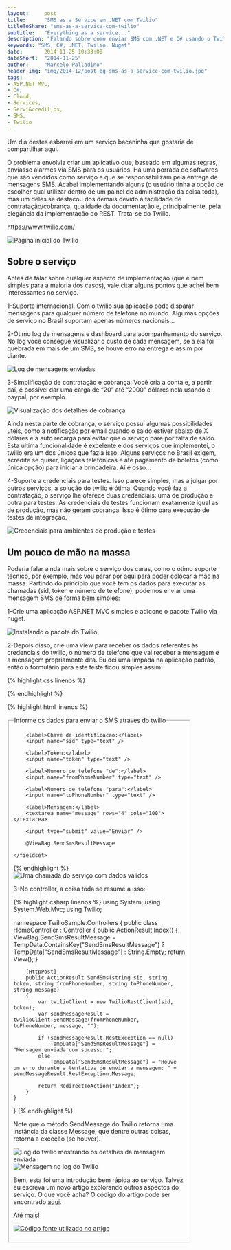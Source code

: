 ```yaml
---
layout:     post
title:      "SMS as a Service em .NET com Twilio"
titleToShare: "sms-as-a-service-com-twilio"
subtitle:   "Everything as a service..."
description: "Falando sobre como enviar SMS com .NET e C# usando o Twilio."
keywords: "SMS, C#, .NET, Twilio, Nuget"
date:       2014-11-25 10:33:00
dateShort:  "2014-11-25"
author:     "Marcelo Palladino"
header-img: "img/2014-12/post-bg-sms-as-a-service-com-twilio.jpg"
tags:
- ASP.NET MVC,
- C#,
- Cloud,
- Services,
- Servi&ccedil;os,
- SMS,
- Twilio
---
```


<p>
    Um dia destes esbarrei em um servi&ccedil;o bacaninha que gostaria de compartilhar aqui.
</p>

<p>
    O problema envolvia criar um aplicativo que, baseado em algumas regras, enviasse alarmes
    via SMS para os usu&aacute;rios. H&aacute; uma porrada de softwares
    que s&atilde;o vendidos como servi&ccedil;o e que se responsabilizam pela entrega de mensagens SMS.
    Acabei implementando alguns (o usu&aacute;rio tinha a op&ccedil;&atilde;o de escolher qual utilizar dentro de um painel de administra&ccedil;&atilde;o da coisa toda), mas um deles se destacou dos demais devido &agrave; facilidade de contrata&ccedil;&atilde;o/cobran&ccedil;a, qualidade da documenta&ccedil;&atilde;o e, principalmente, pela eleg&acirc;ncia da implementa&ccedil;&atilde;o do REST. Trata-se do Twilio.
</p>

<p><a href="https://www.twilio.com/" target="_blank">https://www.twilio.com/</a></p>

<img src="{{ site.url }}/img/2014-12/twilio_1.png" alt="P&aacute;gina inicial do Twilio" class="img-responsive center-block">

<h2 class="section-heading">Sobre o servi&ccedil;o</h2>

<p>
    Antes de falar sobre qualquer aspecto de implementa&ccedil;&atilde;o (que &eacute; bem simples para a maioria dos casos), vale citar alguns pontos que achei bem interessantes no servi&ccedil;o.
</p>

<p>
    1-Suporte internacional. Com o twilio sua aplica&ccedil;&atilde;o pode disparar mensagens para qualquer n&uacute;mero de telefone no mundo. Algumas op&ccedil;&otilde;es de servi&ccedil;o no Brasil suportam apenas n&uacute;meros nacionais...
</p>

<p>
    2-&Oacute;timo log de mensagens e dashboard para acompanhamento do servi&ccedil;o. No log voc&ecirc; consegue visualizar o custo de cada mensagem, se a ela foi quebrada em mais de um SMS, se houve erro na entrega e assim por diante.
</p>

<img src="{{ site.url }}/img/2014-12/twilio_2.png" alt="Log de mensagens enviadas" class="img-responsive center-block">


<p>
    3-Simplifica&ccedil;&atilde;o de contrata&ccedil;&atilde;o e cobran&ccedil;a: Voc&ecirc; cria a conta e, a partir da&iacute;, &eacute; poss&iacute;vel dar uma carga de &ldquo;20&rdquo; at&eacute; &ldquo;2000&rdquo; d&oacute;lares nela usando o paypal, por exemplo.
</p>


<img src="{{ site.url }}/img/2014-12/twilio_3.png" alt="Visualiza&ccedil;&atilde;o dos detalhes de cobran&ccedil;a" class="img-responsive center-block">

<p>
    Ainda nesta parte de cobran&ccedil;a, o servi&ccedil;o possui algumas possibilidades uteis, como a notifica&ccedil;&atilde;o por email quando o saldo estiver abaixo de X d&oacute;lares e a auto recarga para evitar que o servi&ccedil;o pare por falta de saldo. Esta &uacute;ltima funcionalidade &eacute; excelente e dos servi&ccedil;os que implementei, o twilio era um dos &uacute;nicos que fazia isso. Alguns servi&ccedil;os no Brasil exigem, acredite se quiser, liga&ccedil;&otilde;es telef&ocirc;nicas e at&eacute; pagamento de boletos (como &uacute;nica op&ccedil;&atilde;o) para iniciar a brincadeira. A&iacute; &eacute; osso...
</p>

<p>
    4-Suporte a credenciais para testes. Isso parece simples, mas a julgar por outros servi&ccedil;os, a solu&ccedil;&atilde;o do twilio &eacute; &oacute;tima. Quando voc&ecirc; faz a contrata&ccedil;&atilde;o, o servi&ccedil;o lhe oferece duas credenciais: uma de produ&ccedil;&atilde;o e outra para testes. As credenciais de testes funcionam exatamente igual as de produ&ccedil;&atilde;o, mas n&atilde;o geram cobran&ccedil;a. Isso &eacute; &oacute;timo para execu&ccedil;&atilde;o de testes de integra&ccedil;&atilde;o.
</p>

<img src="{{ site.url }}/img/2014-12/twilio_4.png" alt="Credenciais para ambientes de produ&ccedil;&atilde;o e testes" class="img-responsive center-block">


<h2 class="section-heading">Um pouco de m&atilde;o na massa</h2>

<p>
    Poderia falar ainda mais sobre o servi&ccedil;o dos caras, como o &oacute;timo suporte t&eacute;cnico, por exemplo, mas vou parar por aqui para poder colocar a m&atilde;o na massa. Partindo do princ&iacute;pio que voc&ecirc; tem os dados para executar as chamadas (sid, token e n&uacute;mero de telefone), podemos enviar uma mensagem SMS de forma bem simples:
</p>

<p>
    1-Crie uma aplica&ccedil;&atilde;o ASP.NET MVC simples e adicone o pacote Twilio via nuget.
</p>


<img src="{{ site.url }}/img/2014-12/twilio_5.png" alt="Instalando o pacote do Twilio" class="img-responsive center-block">

<p>
    2-Depois disso, crie uma view para receber os dados referentes &agrave;s credenciais do twilio,
    o n&uacute;mero de telefone que vai receber a mensagem e a mensagem propriamente dita. Eu dei uma limpada na aplica&ccedil;&atilde;o padr&atilde;o, ent&atilde;o o formul&aacute;rio para este teste ficou simples assim:
</p>

{% highlight css linenos %}
<style>
    fieldset {
        width: 400px;
    }

    label {
        display: block;
    }

    input[type="text"] {
        width: 300px;
    }

    input[type="submit"] {
        display: block;
        margin-top: 20px;
    }
</style>
{% endhighlight %}


{% highlight html linenos %}
<form method="POST" action="@Url.Action("SendSms")">
    <fieldset>
        <legend>Informe os dados para enviar o SMS atraves do twilio</legend>
 
        <label>Chave de identificacao:</label>
        <input name="sid" type="text" />
 
        <label>Token:</label>
        <input name="token" type="text" />
 
        <label>Numero de telefone "de":</label>
        <input name="fromPhoneNumber" type="text" />
 
        <label>Numero de telefone "para":</label>
        <input name="toPhoneNumber" type="text" />
 
        <label>Mensagem:</label>
        <textarea name="message" rows="4" cols="100"></textarea>
 
        <input type="submit" value="Enviar" />
 
        @ViewBag.SendSmsResultMessage
 
    </fieldset>
</form>
{% endhighlight %}


<img src="{{ site.url }}/img/2014-12/twilio_6.png" alt="Uma chamada do servi&ccedil;o com dados v&aacute;lidos" class="img-responsive center-block">

<p>
    3-No controller, a coisa toda se resume a isso:
</p>

{% highlight csharp linenos %}
using System;
using System.Web.Mvc;
using Twilio;

namespace TwilioSample.Controllers
{
    public class HomeController : Controller
    {
        public ActionResult Index()
        {
            ViewBag.SendSmsResultMessage = TempData.ContainsKey("SendSmsResultMessage") ? TempData["SendSmsResultMessage"] : String.Empty;
            return View();
        }

        [HttpPost]
        public ActionResult SendSms(string sid, string token, string fromPhoneNumber, string toPhoneNumber, string message)
        {
            var twilioClient = new TwilioRestClient(sid, token);
            var sendMessageResult = twilioClient.SendMessage(fromPhoneNumber, toPhoneNumber, message, "");

            if (sendMessageResult.RestException == null)
                TempData["SendSmsResultMessage"] = "Mensagem enviada com sucesso!";
            else
                TempData["SendSmsResultMessage"] = "Houve um erro durante a tentativa de enviar a mensagem: " + sendMessageResult.RestException.Message;

            return RedirectToAction("Index");
        }
    }
}
{% endhighlight %}

<p>
    Note que o m&eacute;todo SendMessage do Twilio retorna uma inst&acirc;ncia da classe Message, que dentre outras coisas, retorna a exce&ccedil;&atilde;o (se houver).
</p>

<img src="{{ site.url }}/img/2014-12/twilio_7.png" alt="Log do twilio mostrando os detalhes da mensagem enviada" class="img-responsive center-block">

<img src="{{ site.url }}/img/2014-12/twilio_8.png" alt="Mensagem no log do Twilio" class="img-responsive center-block">


<p>
    Bem, esta foi uma introdu&ccedil;&atilde;o bem r&aacute;pida ao servi&ccedil;o. Talvez eu escreva um novo artigo explorando outros aspectos do servi&ccedil;o. O que voc&ecirc; acha? O c&oacute;digo do
    artigo pode ser encontrado <a href="https://github.com/mfpalladino/twiliosample" target="_blank">aqui</a>.
</p>


<p>
    At&eacute; mais!
</p>

<a href="https://github.com/mfpalladino/twiliosample" target="_blank"><img src="{{ site.url }}/img/Octocat.jpg" alt="C&oacute;digo fonte utilizado no artigo" class="img-responsive center-block" style="cursor:pointer;"></a> 